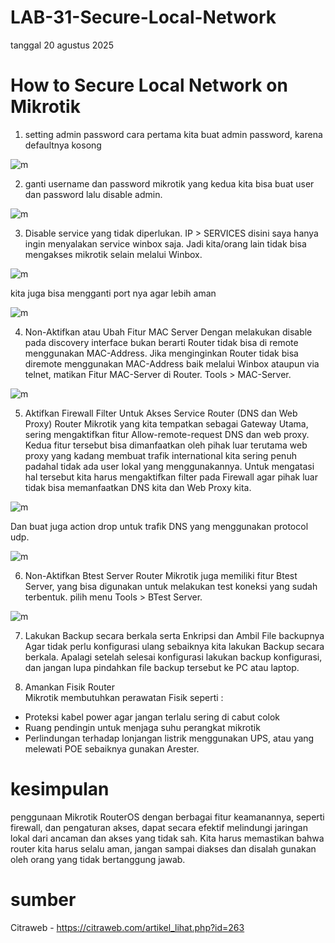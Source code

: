 # LAB-31-Secure-Local-Network
tanggal 20 agustus 2025

# How to Secure Local Network on Mikrotik
1. setting admin password
   cara pertama kita buat admin password, karena defaultnya kosong

![m]()

2. ganti username dan password mikrotik
   yang kedua kita bisa buat user dan password lalu disable admin.

![m]()

3. Disable service yang tidak diperlukan.
   IP > SERVICES
   disini saya hanya ingin menyalakan service winbox saja. Jadi kita/orang lain tidak bisa mengakses mikrotik selain melalui Winbox.

![m]()

  kita juga bisa mengganti port nya agar lebih aman

![m]()

4. Non-Aktifkan atau Ubah Fitur MAC Server
   Dengan melakukan disable pada discovery interface bukan berarti Router tidak bisa di remote menggunakan MAC-Address. Jika menginginkan Router tidak bisa diremote
   menggunakan MAC-Address baik melalui Winbox ataupun via telnet, matikan Fitur MAC-Server di Router. Tools > MAC-Server.

![m]()

5. Aktifkan Firewall Filter Untuk Akses Service Router (DNS dan Web Proxy)
   Router Mikrotik yang kita tempatkan sebagai Gateway Utama, sering mengaktifkan fitur Allow-remote-request DNS dan web proxy. Kedua fitur tersebut bisa dimanfaatkan oleh pihak luar terutama web proxy yang kadang membuat trafik international kita sering penuh padahal tidak ada user lokal yang menggunakannya. Untuk mengatasi hal tersebut kita harus mengaktifkan filter pada Firewall agar pihak luar tidak bisa memanfaatkan DNS kita dan Web Proxy kita.

![m]()

Dan buat juga action drop untuk trafik DNS yang menggunakan protocol udp.

![m]()

6. Non-Aktifkan Btest Server
    Router Mikrotik juga memiliki fitur Btest Server, yang bisa digunakan untuk melakukan test koneksi yang sudah terbentuk. pilih  menu Tools > BTest Server.

![m]()

7. Lakukan Backup secara berkala serta Enkripsi dan Ambil File backupnya
Agar tidak perlu konfigurasi ulang sebaiknya kita lakukan Backup secara berkala. Apalagi setelah selesai konfigurasi lakukan backup konfigurasi, dan jangan lupa pindahkan file backup tersebut ke PC atau laptop.

8. Amankan Fisik Router      
Mikrotik membutuhkan perawatan Fisik seperti :      
- Proteksi kabel power agar jangan terlalu sering di cabut colok
- Ruang pendingin untuk menjaga suhu perangkat mikrotik
- Perlindungan terhadap lonjangan listrik menggunakan UPS, atau yang melewati POE sebaiknya gunakan Arester.

# kesimpulan 

 penggunaan Mikrotik RouterOS dengan berbagai fitur keamanannya, seperti firewall, dan pengaturan akses, dapat secara efektif melindungi jaringan lokal dari ancaman dan akses yang tidak sah. Kita harus memastikan bahwa router kita harus selalu aman, jangan sampai diakses dan disalah gunakan oleh orang yang tidak bertanggung jawab.
# sumber 

Citraweb - https://citraweb.com/artikel_lihat.php?id=263
